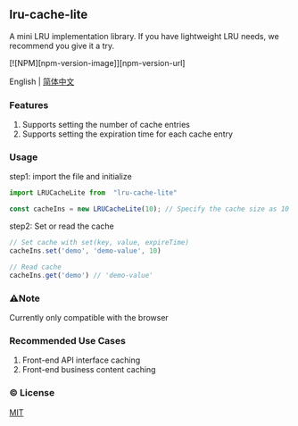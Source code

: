 ## lru-cache-lite

A mini LRU implementation library. If you have lightweight LRU needs, we recommend you give it a try.

[![NPM][npm-version-image]][npm-version-url]

English | [简体中文](./README.zh-CN.md)

### Features

1. Supports setting the number of cache entries
2. Supports setting the expiration time for each cache entry

### Usage

step1: import the file and initialize

```javascript
import LRUCacheLite from  "lru-cache-lite"

const cacheIns = new LRUCacheLite(10); // Specify the cache size as 10
```

step2: Set or read the cache

```javascript
// Set cache with set(key, value, expireTime)
cacheIns.set('demo', 'demo-value', 10)

// Read cache
cacheIns.get('demo') // 'demo-value'
```

### ⚠️Note

Currently only compatible with the browser

### Recommended Use Cases

1. Front-end API interface caching
2. Front-end business content caching


### :copyright: License

[MIT](http://opensource.org/licenses/MIT)
